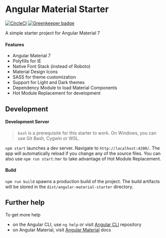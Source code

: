 # Angular Material Starter 

[![CircleCI](https://circleci.com/gh/Microflash/angular-material-starter.svg?style=svg)](https://circleci.com/gh/Microflash/angular-material-starter) [![Greenkeeper badge](https://badges.greenkeeper.io/Microflash/angular-material-starter.svg)](https://greenkeeper.io/)

A simple starter project for Angular Material 7

#### Features
- Angular Material 7
- Polyfills for IE
- Native Font Stack (instead of Roboto)
- Material Design Icons
- SASS for theme customization
- Support for Light and Dark themes
- Dependency Module to load Material Components
- Hot Module Replacement for development

## Development

#### Development Server

> `bash` is a prerequisite for this starter to work. On Windows, you can use Git Bash, Cygwin or WSL.

`npm start` launches a dev server. Navigate to `http://localhost:4200/`. The app will automatically reload if you change any of the source files. You can also use `npm run start:hmr` to take advantage of Hot Module Replacement.

#### Build

`npm run build` spawns a production build of the project. The build artifacts will be stored in the `dist/angular-material-starter` directory.

## Further help

To get more help 
- on the Angular CLI, use `ng help` or visit [Angular CLI](https://github.com/angular/angular-cli/blob/master/README.md) repository
- on Angular Material, visit [Angular Material](https://material.angular.io) docs
